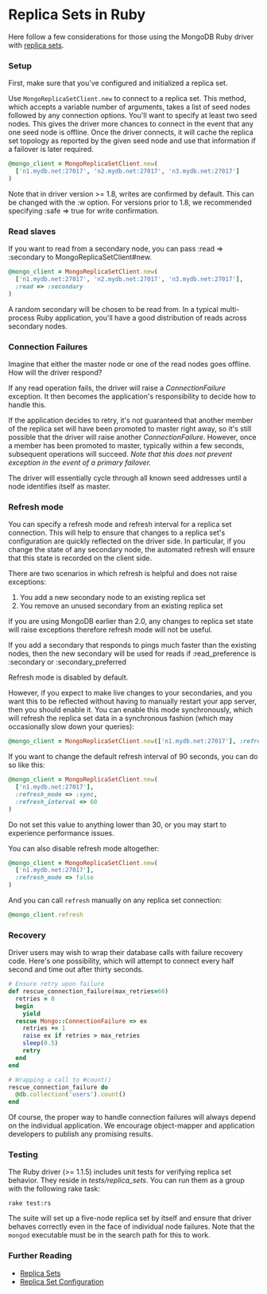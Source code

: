 # Replica Sets in Ruby

Here follow a few considerations for those using the MongoDB Ruby driver with [replica sets](http://www.mongodb.org/display/DOCS/Replica+Sets).

### Setup

First, make sure that you've configured and initialized a replica set.

Use `MongoReplicaSetClient.new` to connect to a replica set. This method, which accepts a variable number of arguments,
takes a list of seed nodes followed by any connection options. You'll want to specify at least two seed nodes. This gives
the driver more chances to connect in the event that any one seed node is offline. Once the driver connects, it will
cache the replica set topology as reported by the given seed node and use that information if a failover is later required.
```ruby
@mongo_client = MongoReplicaSetClient.new(
  ['n1.mydb.net:27017', 'n2.mydb.net:27017', 'n3.mydb.net:27017']
)
```
Note that in driver version >= 1.8, writes are confirmed by default.  This can be changed with the :w option.  For versions prior to 1.8, we recommended specifying :safe => true for write confirmation.

### Read slaves

If you want to read from a secondary node, you can pass :read => :secondary to MongoReplicaSetClient#new.
```ruby
@mongo_client = MongoReplicaSetClient.new(
  ['n1.mydb.net:27017', 'n2.mydb.net:27017', 'n3.mydb.net:27017'],
  :read => :secondary
)
```
A random secondary will be chosen to be read from. In a typical multi-process Ruby application, you'll have a good distribution of reads across secondary nodes.

### Connection Failures

Imagine that either the master node or one of the read nodes goes offline. How will the driver respond?

If any read operation fails, the driver will raise a *ConnectionFailure* exception. It then becomes the application's responsibility to decide how to handle this.

If the application decides to retry, it's not guaranteed that another member of the replica set will have been promoted to master right away, so it's still possible that the driver will raise another *ConnectionFailure*. However, once a member has been promoted to master, typically within a few seconds, subsequent operations will succeed. *Note that this does not prevent
exception in the event of a primary failover.*

The driver will essentially cycle through all known seed addresses until a node identifies itself as master.

### Refresh mode

You can specify a refresh mode and refresh interval for a replica set connection. This will help to ensure that
changes to a replica set's configuration are quickly reflected on the driver side. In particular, if you change
the state of any secondary node, the automated refresh will ensure that this state is recorded on the client side.

There are two scenarios in which refresh is helpful and does not raise exceptions:

1. You add a new secondary node to an existing replica set
2. You remove an unused secondary from an existing replica set

If you are using MongoDB earlier than 2.0, any changes to replica set state will raise exceptions therefore refresh mode will not be useful.

If you add a secondary that responds to pings much faster than the existing nodes, then the new secondary will
be used for reads if :read_preference is :secondary or :secondary_preferred

Refresh mode is disabled by default.

However, if you expect to make live changes to your secondaries, and you want this to be reflected without
having to manually restart your app server, then you should enable it. You can enable this mode
synchronously, which will refresh the replica set data in a synchronous fashion (which may
occasionally slow down your queries):
```ruby
@mongo_client = MongoReplicaSetClient.new(['n1.mydb.net:27017'], :refresh_mode => :sync)
```
If you want to change the default refresh interval of 90 seconds, you can do so like this:
```ruby
@mongo_client = MongoReplicaSetClient.new(
  ['n1.mydb.net:27017'],
  :refresh_mode => :sync,
  :refresh_interval => 60
)
```
Do not set this value to anything lower than 30, or you may start to experience performance issues.

You can also disable refresh mode altogether:
```ruby
@mongo_client = MongoReplicaSetClient.new(
  ['n1.mydb.net:27017'],
  :refresh_mode => false
)
```
And you can call `refresh` manually on any replica set connection:
```ruby
@mongo_client.refresh
```
### Recovery

Driver users may wish to wrap their database calls with failure recovery code. Here's one possibility, which will attempt to connect
every half second and time out after thirty seconds.
```ruby
# Ensure retry upon failure
def rescue_connection_failure(max_retries=60)
  retries = 0
  begin
    yield
  rescue Mongo::ConnectionFailure => ex
    retries += 1
    raise ex if retries > max_retries
    sleep(0.5)
    retry
  end
end

# Wrapping a call to #count()
rescue_connection_failure do
  @db.collection('users').count()
end
```
Of course, the proper way to handle connection failures will always depend on the individual application. We encourage object-mapper and application developers to publish any promising results.

### Testing

The Ruby driver (>= 1.1.5) includes unit tests for verifying replica set behavior. They reside in *tests/replica_sets*. You can run them as a group with the following rake task:

    rake test:rs

The suite will set up a five-node replica set by itself and ensure that driver behaves correctly even in the face
of individual node failures. Note that the `mongod` executable must be in the search path for this to work.

### Further Reading

* [Replica Sets](http://www.mongodb.org/display/DOCS/Replica+Set+Configuration)
* [Replica Set Configuration](http://www.mongodb.org/display/DOCS/Replica+Set+Configuration)